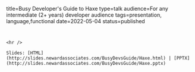 title=Busy Developer's Guide to Haxe
type=talk
audience=For any intermediate (2+ years) developer audience
tags=presentation, language,functional
date=2022-05-04
status=published
~~~~~~

    
<hr />

Slides: [HTML](http://slides.newardassociates.com/BusyDevsGuide/Haxe.html) | [PPTX](http://slides.newardassociates.com/BusyDevsGuide/Haxe.pptx)
